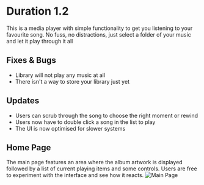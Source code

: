 # Duration 1.2
This is a media player with simple functionality to get you listening to your favourite song.
No fuss, no distractions, just select a folder of your music and let it play through it all

## Fixes & Bugs
- Library will not play any music at all
- There isn't a way to store your library just yet 

## Updates
- Users can scrub through the song to choose the right moment or rewind
- Users now have to double click a song in the list to play
- The UI is now optimised for slower systems

## Home Page
The main page features an area where the album artwork is displayed followed by a list of current playing items and some controls.
Users are free to experiment with the interface and see how it reacts.
![Main Page](/assets/images/san-juan-mountains.jpg "San Juan Mountains")
